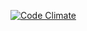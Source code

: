 [![Code Climate](https://codeclimate.com/github/erriapo/goping/badges/gpa.svg)](https://codeclimate.com/github/erriapo/goping)
